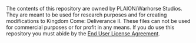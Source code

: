 The contents of this repository are owned by PLAION/Warhorse Studios. They are meant to be used for research purposes and for creating modifications to Kingdom Come: Deliverance II. These files can not be used for commercial purposes or for profit in any means. If you do use this repository you must abide by the [End User License Agreement](EULA.md).
